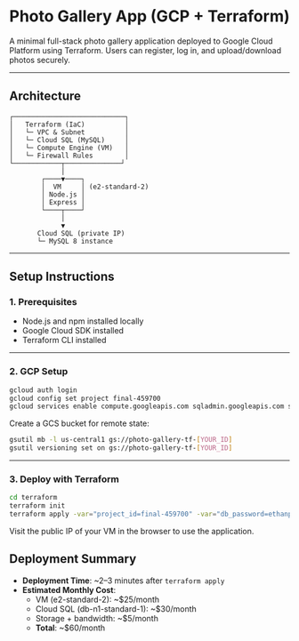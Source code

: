 # Photo Gallery App (GCP + Terraform)

A minimal full-stack photo gallery application deployed to Google Cloud Platform using Terraform. Users can register, log in, and upload/download photos securely.

---

## Architecture

```
┌────────────────────────────┐
│   Terraform (IaC)          │
│   └─ VPC & Subnet          │
│   └─ Cloud SQL (MySQL)     │
│   └─ Compute Engine (VM)   │
│   └─ Firewall Rules        │
└────────────┬──────────────┘
             │
        ┌────▼────┐
        │  VM     │ (e2-standard-2)
        │ Node.js │
        │ Express │
        └────┬────┘
             │
             ▼
       Cloud SQL (private IP)
       └─ MySQL 8 instance
```

---

## Setup Instructions

### 1. Prerequisites

- Node.js and npm installed locally
- Google Cloud SDK installed
- Terraform CLI installed

---

### 2. GCP Setup

```bash
gcloud auth login
gcloud config set project final-459700
gcloud services enable compute.googleapis.com sqladmin.googleapis.com servicenetworking.googleapis.com
```

Create a GCS bucket for remote state:

```bash
gsutil mb -l us-central1 gs://photo-gallery-tf-[YOUR_ID]
gsutil versioning set on gs://photo-gallery-tf-[YOUR_ID]
```
---

### 3. Deploy with Terraform

```bash
cd terraform
terraform init
terraform apply -var="project_id=final-459700" -var="db_password=ethanpassword"
```

Visit the public IP of your VM in the browser to use the application.

## Deployment Summary

- **Deployment Time**: ~2–3 minutes after `terraform apply`
- **Estimated Monthly Cost**:
  - VM (e2-standard-2): ~$25/month
  - Cloud SQL (db-n1-standard-1): ~$30/month
  - Storage + bandwidth: ~$5/month
  - **Total**: ~$60/month
